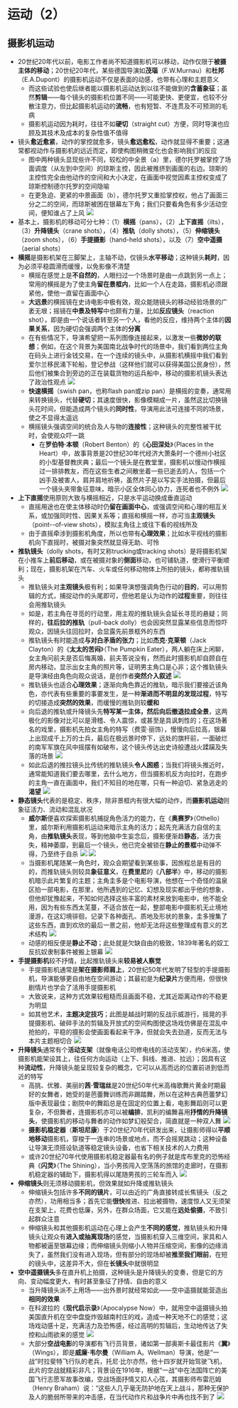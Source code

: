 # 运动（2）
## 摄影机运动
* 20世纪20年代以前，电影工作者尚不知道摄影机可以移动，动作仅限于**被摄主体的移动**；20世纪20年代，某些德国导演如**茂瑙**（F.W.Murnau）和**杜邦**（E.A.Dupont）的摄影机运动不仅是表面的动感，也带有心理和主题意义
  * 而这些试验也使后继者能以摄影机运动达到以往不能做到的**含蓄象征**；虽然**剪辑**——每个镜头的摄影机位置不同——可能更快、更便宜，也较不分散注意力，但比起摄影机运动的**流畅**，也有短暂、不连贯及不可预测的毛病
  * 摄影机运动因为耗时，往往不如**硬切**（straight cut）方便，同时导演也应顾及其技术及成本的复杂性值不值得
* 镜头**愈近愈紧**，动作的掌控就愈多，镜头**愈远愈松**，动作就显得不重要；这通常都视动作与摄影机的远近而定，即使构图稍微变化也会影响我们的反应
  * 图中两种镜头显现些许不同，较松的中全景（a）里，德尔托罗被掌控了场面调度（从左到中空间）的琼斯主控，因此被推挤到画面的右边。琼斯的主控性完全由他动作的空间和大小决定，在画面中视觉因素主控权变成了琼斯控制德尔托罗的空间隐喻
  * 在更急迫、更紧的中景画面（b），德尔托罗又重拾掌控权，他占了画面三分之二的空间，而琼斯被困在银幕左下角；我们只要看角色有多少活动空间，便知谁占了上风
![](images/2023-01-19-21-33-51.png)
* 基本上，摄影机的移动可分七种：（1）**横摇**（pans），（2）**上下直摇**（ilts），（3）**升降镜头**（crane shots），（4）**推轨**（dolly shots），（5）**伸缩镜头**（zoom shots），（6）**手提摄影**（hand-held shots），以及（7）**空中遥摄**（aerial shots）
* **横摇**是摄影机架在三脚架上，主轴不动，仅镜头**水平移动**；这种镜头**耗时**，因为必须平稳圆滑而缓慢，以免影像不清楚
  * 横摇在感觉上是**不自然的**，人眼扫过一个场景时是由一点跳到另一点上；常用的横摇是为了使主角**留在景框内**，比如一个人在走路，摄影机必须跟紧他，使他一直留在画面中心
  * **大远景**的横摇镜在史诗电影中极有效，观众能随镜头的移动经验场景的广袤无垠；摇镜在**中景及特写**中也颇有力量，比如**反应镜头**（reaction shot），即是由一个说话者转至另一个人，看他的反应，维持两个主体的**因果关系**，因为硬切会强调两个主体的**分离**
  * 在有些情况下，导演希望把一系列图像连接起来，以激发一些**微妙的联想**；例如，在这个背景为美国南北战争时代的场景中，我们看到两位主角在码头上进行金钱交易，在一个连续的镜头中，从摄影机横摇中我们看到爱尔兰移民涌下轮船，登记参战（这样他们就可以获得美国公民身份），然后他们被集合到旁边的正在装载货物的运兵船中，移动的摄影机镜头表达了政治性观点
![](images/2023-01-19-21-46-30.png)
  * **快速横摇**（swish pan，也称flash pan或zip pan）是横摇的变奏，通常用来转换镜头，代替**硬切**；其速度很快，影像模糊成一片，虽然这比切换镜头花时间，但能造成两个镜头的**同时性**，导演用此法可连接不同的场景，使之不显得太遥远
  * 横摇镜头强调空间的统合及人与物的**连接性**；这种镜头的完整性被干扰时，会使观众吓一跳
    * 在**罗伯特·本顿**（Robert Benton）的《**心田深处**》（Places in the Heart）中，故事背景是20世纪30年代经济大萧条时一个德州小社区的小型基督教庆典；最后一个镜头是在教堂里，摄影机以慢动作横摇过一排排教友，而在这些生者之间散坐着一些已逝去的人，包括一个凶手及被害人，肩并肩地祈祷，虽然片子是以写实手法拍摄，但最后一个镜头夹带象征意味，暗示小区全体同心协力，连死者也不例外
![](images/2023-01-19-21-54-06.png)
* **上下直摇**使用原则大致与横摇相近，只是水平运动换成垂直运动
  * 直摇用途也在使主体移动时仍**留在画面中心**，或强调空间和心理的相互关系，或加强同时性、因果关系等；直摇和横摇一样，亦可当**主观镜头**（point--of-view shots），模拟主角往上或往下看的视线所及
  * 由于直摇牵涉到摄影机角度，所以也带有**心理效果**；比如水平视线的摄影机向下直摇时，被摄对象突然就显得无助、可怜
* **推轨镜头**（dolly shots，有时又称trucking或tracking shots）是将摄影机架在小推车上**前后移动**，或在被摄对象的**侧面**移动，也可铺轨道，使滑行平衡顺利；现在，摄影机架在汽车、火车或任何移动物体上所拍的镜头，都称推轨镜头
  * 推轨镜头对**主观镜头**极有利；如果导演想强调角色行动的**目的**，可以用剪辑的方式，捕捉动作的头尾即可，但他若是认为动作的**过程**重要，则往往会用推轨镜头
  * 如是，若主角在寻觅的行动里，用主观的推轨镜头会延长寻觅的悬疑；同样的，**往后拉的推轨**（pull-back dolly）也会因突然显露某些信息而惊吓观众，因镜头往回拉时，会显露先前景框外的东西
  * 推轨镜头有时能造成**与对白矛盾的张力**；比如**杰克·克莱顿**（Jack Clayton）的《**太太的苦闷**》（The Pumpkin Eater），两人躺在床上闲聊，女主角问前夫是否后悔离婚，前夫答说没有，然而此时摄影机却自顾自在房内移动，显示出女主角的照片等，证明男主角口是心非；这个推轨镜头是导演经由角色向观众说话，是创作者**突然介入叙述**
![](images/2023-01-19-21-55-19.png)
  * 推轨镜头也适合**心理效果**；逐渐向角色靠近的推轨，暗示我们要接近该角色，亦代表有些重要的事要发生，是一种**渐进而不明显的发现过程**，特写的切接造成**突然的效果**，而缓慢的推轨则较**缓和**
  * 向后退的推轨或升降镜头先**特写某一主体，**然后向后撤退拉成**全景**，这两极化的影像对比可以是滑稽、令人震惊，或甚至是具讽刺性的；在这场著名的戏里，摄影机先拍女主角的特写（费雯·丽饰），慢慢向后拉高，银幕上出现成千上万的士兵，最后在极远景时停下，远处的旗杆前，一面破烂的南军军旗在风中摇摆有如破布，这个镜头传达出史诗般遭战火蹂躏及失落的场景
![](images/2023-01-19-21-39-42.png)
  * 如此后退的推拉镜头比传统的推轨镜头**令人困惑**；当我们将镜头推近时，通常能知道我们要去哪里，去什么地方，但当摄影机反方向拉时，在跑步的主角一直在画面中，我们不知目的地在哪，只有一种迫切、紧急逃走的**渴望**
![](images/2023-01-19-21-35-59.png)
* **静态镜头**代表的是稳定、秩序，除非景框内有很大幅的动作，而**摄影机运动**则象征活力、流动和混乱状况
  * **威尔斯**便喜欢探索摄影机捕捉角色活力的能力，在《**奥赛罗**》（Othello）里，威尔斯利用摄影机运动来暗示主角的活力；起先充满活力自信的主角，由**推轨镜头**表现，等到他脑中生妄念后，摄影便渐趋**静态**，活力丧失，精神萎靡，到最后一个镜头，他已完全被锁在**静止的景框**中动弹不得，乃至终于自杀
![](images/2023-01-19-21-52-31.png)
![](images/2023-01-19-21-43-12.png)
  * 当摄影机尾随某一角色时，观众会期望看到某些事，因旅程总是有目的的，而推轨镜头则较具**象征意义**，在**费里尼**的《**八部半**》中，移动的摄影机暗示此片繁复的主题；主角圭多是个电影导演，他想在一个奇怪的温泉区拍一部电影，在那里，他所遇到的记忆、幻想及现实都出乎他的想象，但他却犹豫起来，不知如何选择这些丰富的素材来放到电影中，他不能全用，因为有些东西太芜蔓，不适合放在一起，整部电影中摄影机无止境地漫游，在这幻境徘徊，记录下各种面孔、质地及形状的景象，圭多搜集了这些东西，直到欢欣的最后一景之前，他却无法将这些整理成有意义的艺术结构
![](images/2023-01-19-21-51-42.png)
  * 动感的相反便是**静止不动**；此处就是欠缺自由的极致，1839年著名的奴工反抗奴隶制事件被搬上银幕
![](images/2023-01-19-21-45-18.png)
* **手提摄影机**较不抒情，比起推轨镜头来**较易被人察觉**
  * 手提摄影机通常是**架在摄影师肩上**，20世纪50年代发明了轻型的手提摄影机，导演能够更自由地在空间游动；其最初是为**纪录片**方便而用，但很快剧情片也学会了活用手提摄影机
  * 大致说来，这种方式效果较粗糙而且画面不稳，尤其近距离动作的不稳更为明显
  * 如其他艺术，**主题决定技巧**；此图是越战时期的反战示威游行，摇晃的手提摄影机、破碎手法的剪辑及开放式的空间构图使这场戏仿佛是在混乱中抢拍的，平稳的摄影会使画面看起来干净，但就会失去劲道，反而无法与本片主题相切合
![](images/2023-01-19-21-44-30.png)
* **升降镜头**通常有个**活动支架**（就像电话公司修电线的活动支架），约6米高，使摄影机能架设其上，往任何方向运动（上下、斜线、推进、拉远）；因具有这种**流动性**，升降镜头能呈现较复杂的概念，它可以从高而远的位置前进到低而近的特写
  * 高挑、优雅、美丽的**茜·雪瑞丝**是20世纪50年代米高梅歌舞片黄金时期最好的女舞者，她受的是芭蕾舞训练而非踢踏舞，所以在这种古典芭蕾梦幻版中表现最佳；剧院中的舞蹈总是在固定的位置上看，电影舞蹈则可以更复杂，不但舞者，连摄影机亦可以被**编排**，凯利的编舞喜用**抒情的升降镜头**，使摄影机的移动与舞者的动作如梦幻般契合，简直就是一种双人舞
![](images/2023-01-19-21-38-19.png)
  * **摄影机稳定器**（**斯坦尼康**）于20世纪70年代研发出来，让摄影师得以**平顺地移动**摄影机，穿梭于一连串的场景或地点，而不会摇晃跳动；这种设备让导演无须搭设轨道等稳定镜头设备，也省下相关技术的人力费用
  * 或许20世纪70年代使用摄影机稳定器最有名的例子就是库布里克的恐怖经典《**闪灵**》（The Shining），当小男孩闯入空荡荡的旅馆的走廊时，在摄影机稳定器的辅助下，摄影机得以尾随男孩的三轮车而入
![](images/2023-01-19-21-51-00.png)
* **伸缩镜头**则无须移动摄影机，但效果就如升降或推轨镜头
  * 伸缩镜头包括许多**不同的镜片**，可以由近的广角直接转成长焦镜头（反之亦然），功用相当多；首先它能**很快**推进、拉出被摄物，速度惊人又无须架在支架上，花费也低廉，另外，在群众场面，它又能在**远处偷摄**，不致引起群众注意
  * 伸缩镜头和其他摄影机运动在心理上会产生**不同的感觉**，推轨镜头和升降镜头让观众有**进入或抽离现场**的感觉，当摄影机穿入三维空间，家具和人物都被逼至银幕边缘；而伸缩镜头则缩小人物并压缩空间，影像的边缘消失了，虽然我们没有进入现场，但有部分的现场却被**推至我们眼前**，在短的镜头中，这差异不大，但在**长镜头**中就很明显
* **空中遥摄镜头**多在直升机上拍摄，这种镜头是升降镜头的变奏，但是它的方向、变动幅度更大，有时甚至象征了抒情、自由的意义
  * 当升降镜头派不上用场——出外景时就经常如此——空中遥摄就能营造出**相同的效果**
  * 在科波拉的《**现代启示录**》（Apocalypse Now）中，就用空中遥摄镜头拍美国直升机在空中盘旋炸毁越南村庄的戏，造成一种天地不仁的感觉；这场戏动感十足，充满活力及恐怖感，经过高明的剪辑后，生动地传达了失控和山雨欲来的感觉
![](images/2023-01-19-21-50-06.png)
  * 大部分**空战电影**的导演都有飞行员背景，诸如第一部奥斯卡最佳影片《**翼**》（Wings），即是**威廉·韦尔曼**（William A。Wellman）导演，他是“一战”时拉斐特飞行队的老兵，托尼·比尔亦然，他十四岁就开始驾驶飞机，此片的空战就精彩非凡；背景设在1916年，根据“一战”中在法国阵亡的美国飞行志愿军故事改编，空战场面抒情又扣人心弦，其摄影师布雷厄姆（Henry Braham）说：“这些人几乎毫无防护地在天上战斗，那种无保护及人的脆弱所带来的冲击感，在当代动作片和战争片中再也找不到了
![](images/2023-01-19-21-48-59.png)